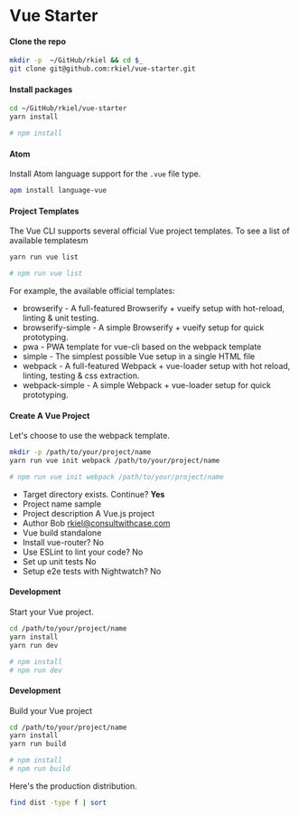# Vue Starter


#### Clone the repo

```bash
mkdir -p  ~/GitHub/rkiel && cd $_
git clone git@github.com:rkiel/vue-starter.git
```

#### Install packages

```bash
cd ~/GitHub/rkiel/vue-starter
yarn install

# npm install
```

#### Atom

Install Atom language support for the `.vue` file type.

```bash
apm install language-vue
```

#### Project Templates

The Vue CLI supports several official Vue project templates.  To see a list of available templatesm

```bash
yarn run vue list

# npm run vue list
```

For example, the available official templates:

* browserify - A full-featured Browserify + vueify setup with hot-reload, linting & unit testing.
* browserify-simple - A simple Browserify + vueify setup for quick prototyping.
* pwa - PWA template for vue-cli based on the webpack template
* simple - The simplest possible Vue setup in a single HTML file
* webpack - A full-featured Webpack + vue-loader setup with hot reload, linting, testing & css extraction.
* webpack-simple - A simple Webpack + vue-loader setup for quick prototyping.

#### Create A Vue Project

Let's choose to use the webpack template.

```bash
mkdir -p /path/to/your/project/name
yarn run vue init webpack /path/to/your/project/name 

# npm run vue init webpack /path/to/your/project/name
```

* Target directory exists. Continue? **Yes**
* Project name sample
* Project description A Vue.js project
* Author Bob <rkiel@consultwithcase.com>
* Vue build standalone
* Install vue-router? No
* Use ESLint to lint your code? No
* Set up unit tests No
* Setup e2e tests with Nightwatch? No


#### Development

Start your Vue project.

```bash
cd /path/to/your/project/name
yarn install
yarn run dev 

# npm install
# npm run dev
```

#### Development

Build your Vue project

```bash
cd /path/to/your/project/name
yarn install
yarn run build

# npm install
# npm run build
```

Here's the production distribution.

```bash
find dist -type f | sort
```


